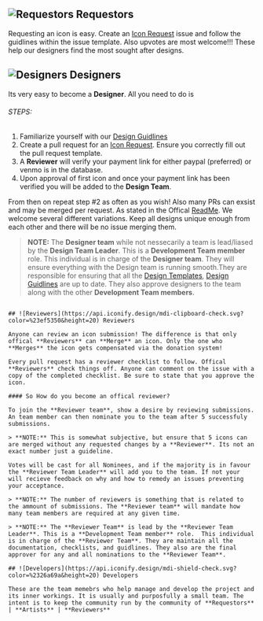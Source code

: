 ## ![Requestors](https://api.iconify.design/mdi-account-circle.svg?color=%23ba68c8&height=20) Requestors
Requesting an icon is easy. Create an [Icon Request](https://github.com/forumicon/forumicons/issues/new?assignees=&labels=ICON+Request&template=---icon-request.md&title=%5BICON+REQUEST%5D+) issue and follow the guidlines within the issue template. Also upvotes are most welcome!!! These help our designers find the most sought after designs.

## ![Designers](https://api.iconify.design/mdi-check-decagram.svg?color=%2342a5f5&height=20) Designers
Its very easy to become a **Designer**. All you need to do is

###### STEPS:
1. Familiarize yourself with our [Design Guidlines](https://github.com/forumicon/forumicons/tree/master/design)
2. Create a pull request for an [Icon Request](https://github.com/forumicon/forumicons/issues/new?assignees=&labels=ICON+Request&template=---icon-request.md&title=%5BICON+REQUEST%5D+). Ensure you  correctly fill out the pull request template.
3. A **Reviewer** will verify your payment link for either paypal (preferred) or venmo is in the database.
4. Upon approval of first icon and once your payment link has been verified you will be added to the **Design Team**.

From then on repeat step #2 as often as you wish! Also many PRs can exsist and may be merged per request. As stated in the Offical [ReadMe](https://github.com/forumicon/forumicons/blob/master/README.md). We welcome several different variations. Keep all designs unique enough from each other and there will be no issue merging them.

> **NOTE:** The **Designer team** while not nessecarily a team is lead/liased by the **Design Team Leader**. This is a **Development Team member** role. This individual is in charge of  the **Designer team**. They will ensure everything with the Design team is running smooth.They are responsible for ensuring that all the [Design Templates](https://github.com/forumicon/forumicons/tree/master/templates), [Design Guidlines](https://github.com/forumicon/forumicons/tree/master/design) are up to date. They also approve designers to the team along with the other **Development Team members**.
```

## ![Reviewers](https://api.iconify.design/mdi-clipboard-check.svg?color=%23ef5350&height=20) Reviewers

Anyone can review an icon submission! The difference is that only offical **Reviewers** can **Merge** an icon. Only the one who **Merges** the icon gets compensated via the donation system!

Every pull request has a reviewer checklist to follow. Offical **Reviewers** check things off. Anyone can comment on the issue with a copy of the completed checklist. Be sure to state that you approve the icon.

#### So How do you become an offical reviewer?

To join the **Reviewer team**, show a desire by reviewing submissions. An team member can then nominate you to the team after 5 successfuly submissions.

> **NOTE:** This is somewhat subjective, but ensure that 5 icons can are merged without any requested changes by a **Reviewer**. Its not an exact number just a guideline.

Votes will be cast for all Nominees, and if the majority is in favour the **Reviewer Team Leader** will add you to the team. If not your will recieve feedback on why and how to remedy an issues preventing your acceptance.

> **NOTE:** The number of reviewers is something that is related to the ammount of submissions. The **Reviewer team** will mandate how many team members are required at any given time.

> **NOTE:** The **Reviewer Team** is lead by the **Reviewer Team Leader**. This is a **Development Team member** role.  This individual is in charge of the **Reviewer Team**. They are maintain all the documentation, checklists, and guidlines. They also are the final approver for any and all nominations to the **Reviewer Team**.

## ![Developers](https://api.iconify.design/mdi-shield-check.svg?color=%2326a69a&height=20) Developers

These are the team memebrs who help manage and develop the project and its inner workings. It is usually and purposfully a small team. The intent is to keep the community run by the community of **Requestors** | **Artists** | **Reviewers**
